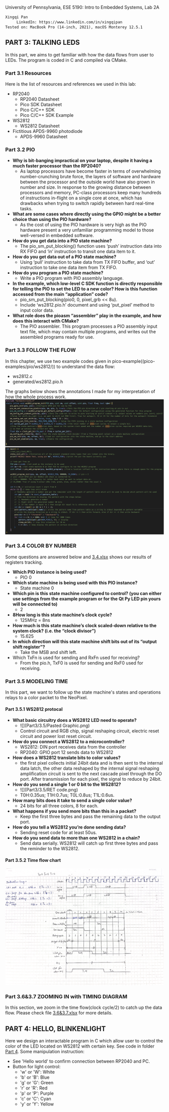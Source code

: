 University of Pennsylvania, ESE 5190: Intro to Embedded Systems, Lab 2A

    Xingqi Pan
         LinkedIn: https://www.linkedin.com/in/xingqipan
    Tested on: MacBook Pro (14-inch, 2021), macOS Monterey 12.5.1

## PART 3: TALKING LEDS
In this part, we aims to get familiar with how the data flows from user to LEDs. The program is coded in C and compiled via CMake.

### Part 3.1 Resources
Here is the list of resources and references we used in this lab:
- RP2040
  - RP2040 Datasheet
  - Pico SDK Datasheet
  - Pico C/C++ SDK
  - Pico C/C++ SDK Example
- WS2812
  - WS2812 Datasheet
- Fictitious APDS-9960 photodiode
  - APDS-9960 Datasheet

### Part 3.2 PIO
- **Why is bit-banging impractical on your laptop, despite it having a much faster processor than the RP2040?**
    - As laptop processors have become faster in terms of overwhelming number-crunching brute force, the layers of software and hardware between the processor and the outside world have also grown in number and size. In response to the growing distance between processors and memory, PC-class processors keep many hundreds of instructions in-flight on a single core at once, which has drawbacks when trying to switch rapidly between hard real-time tasks. 
- **What are some cases where directly using the GPIO might be a better choice than using the PIO hardware?**
    - As the cost of using the PIO hardware is very high as the PIO hardware present a very unfamiliar programming model to those well-versed in embedded software.
- **How do you get data into a PIO state machine?**
    - The pio_sm_put_blocking() function uses ‘push’ instruction data into RX FIFO and ‘in’ instruction to transit one data item to it.
- **How do you get data out of a PIO state machine?**
    - Using ‘pull’ instruction to take data from TX FIFO buffer, and ‘out’ instruction to take one data item from TX FIFO.
- **How do you program a PIO state machine?**
    - Write a PIO program with PIO assembly language.
- **In the example, which low-level C SDK function is directly responsible for telling the PIO to set the LED to a new color? How is this function accessed from the main “application” code?**
    - pio_sm_put_blocking(pio0, 0, pixel_grb << 8u).
    - Include ‘ws2812.pio.h’ document and using ‘put_pixel’ method to input color data.
- **What role does the pioasm “assembler” play in the example, and how does this interact with CMake?**
    - The PIO assembler. This program processes a PIO assembly input text file, which may contain multiple programs, and writes out the assembled programs ready for use.

### Part 3.3 FOLLOW THE FLOW
In this chapter, we use two example codes given in pico-example((pico-examples/pio/ws2812/)) to understand the data flow:
- ws2812.c
- generated/ws2812.pio.h 

The graphs below shows the annotations I made for my interpretation of how the whole process work.
![](Part3/3.3/3.3.2.png)
![](Part3/3.3/lab2apart3.3.png)

### Part 3.4 COLOR BY NUMBER
Some questions are answered below and [3.4.xlsx](https://github.com/anniepan8215/ese5190-2022-lab2-into-the-void-star/blob/main/Part3/3.4/PIO%20Lisf%20of%20Registers.xlsx) shows our results of registers tracking.
- **Which PIO instance is being used?**
    - PIO 0
- **Which state machine is being used with this PIO instance?**
    - State machine 0
- **Which pin is this state machine configured to control? (you can either use settings from the example program or for the Qt Py LED pin yours will be connected to)**
    - 2
- **8How long is this state machine’s clock cycle?**
    - 125MHz = 8ns
- **How much is this state machine’s clock scaled-down relative to the system clock? (i.e. the “clock divisor”)**
    - 15.625
- **In which direction will this state machine shift bits out of its “output shift register”?**
    - Take the MSB and shift left.
- Which TxFn is used for sending and RxFn used for receiving?
  - From the pio.h, TxF0 is used for sending and RxF0 used for receiving.


### Part 3.5 MODELING TIME
In this part, we want to follow up the state machine's states and operations relays to a color packet to the NeoPixel.
#### Part 3.5.1 WS2812 protocal
- **What basic circuitry does a WS2812 LED need to operate?**
  - ![](Part3/3.5/Pasted Graphic.png)
  - Control circuit and RGB chip, signal reshaping circuit, electric reset circuit and power lost reset circuit.
- **How do you connect a WS2812 to a microcontroller?**
    - WS2812: DIN port receives data from the controller
    - RP2040: GPIO port 12 sends data to WS2812
- **How does a WS2812 translate bits to color values?**
    - the first pixel collects initial 24bit data and is then sent to the internal data latch, the other data reshaped by the internal signal reshaping amplification circuit is sent to the next cascade pixel through the DO port. After transmission for each pixel, the signal to reduce by 24bit.
- **How do you send a single 1 or 0 bit to the WS2812?**
  - ![](Part3/3.5/RET code.png)
  - T0H:0.35us; T1H:0.7us; T0L:0.8us; T1L:0.6us.
- **How many bits does it take to send a single color value?**
    - 24 bits for all three colors, 8 for each.
- **What happens if you send more bits than this in a packet?**
    - Keep the first three bytes and pass the remaining data to the output port.
- **How do you tell a WS2812 you’re done sending data?**
    - Sending reset code for at least 50us.
- **How do you send data to more than one WS2812 in a chain?**
  - Send data serially. WS2812 will catch up first three bytes and pass the reminder to the WS2812.

#### Part 3.5.2 Time flow chart
![](Part3/3.5/3.5.jpg)

### Part 3.6&3.7 ZOOMING IN with TIMING DIAGRAM
In this section, we zoom in the time flow(clock cycle/2) to catch up the data flow. 
Please check file [3.6&3.7.xlsx](https://github.com/anniepan8215/ese5190-2022-lab2-into-the-void-star/blob/main/Part3/3.6%263.7/3.6%263.7.xlsx) for more details.

## PART 4: HELLO, BLINKENLIGHT
Here we design an interactable program in C which allow user to control the color of the LED located on WS2812 with certain key. See code in folder [Part 4](https://github.com/anniepan8215/ese5190-2022-lab2-into-the-void-star/tree/main/lab2a_part4).
Some manipulation instruction:
- See 'Hello world' to confirm connection between RP2040 and PC.
- Button for light control:
  - 'w' or 'W': White
  - 'b' or 'B': Blue
  - 'g' or 'G': Green
  - 'r' or 'R': Red
  - 'p' or 'P': Purple
  - 'c' or 'C': Cyan
  - 'y' or 'Y': Yellow

